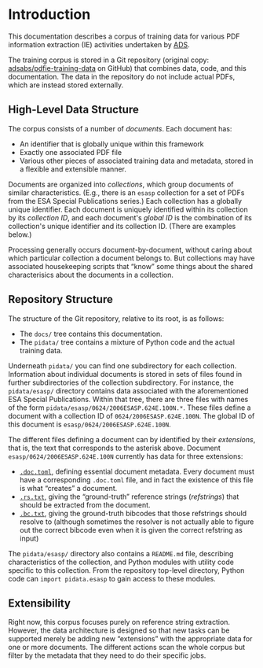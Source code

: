 # Introduction

This documentation describes a corpus of training data for various PDF
information extraction (IE) activities undertaken by [ADS].

[ADS]: https://ui.adsabs.harvard.edu/

The training corpus is stored in a Git repository (original copy:
[adsabs/pdfie-training-data] on GitHub) that combines data, code, and this
documentation. The data in the repository do not include actual PDFs, which are
instead stored externally.

[adsabs/pdfie-training-data]: https://github.com/adsabs/pdfie-training-data


## High-Level Data Structure

The corpus consists of a number of *documents*. Each document has:

- An identifier that is globally unique within this framework
- Exactly one associated PDF file
- Various other pieces of associated training data and metadata, stored in a
  flexible and extensible manner.

Documents are organized into *collections*, which group documents of similar
characteristics. (E.g., there is an `esasp` collection for a set of PDFs from
the ESA Special Publications series.) Each collection has a globally unique
identifier. Each document is uniquely identified within its collection by its
*collection ID*, and each document's *global ID* is the combination of its
collection's unique identifier and its collection ID. (There are examples
below.)

Processing generally occurs document-by-document, without caring about which
particular collection a document belongs to. But collections may have associated
housekeeping scripts that “know” some things about the shared characterisics
about the documents in a collection.


## Repository Structure

The structure of the Git repository, relative to its root, is as follows:

- The `docs/` tree contains this documentation.
- The `pidata/` tree contains a mixture of Python code and the actual training
  data.

Underneath `pidata/` you can find one subdirectory for each collection.
Information about individual documents is stored in sets of files found in
further subdirectories of the collection subdirectory. For instance, the
`pidata/esasp/` directory contains data associated with the aforementioned ESA
Special Publications. Within that tree, there are three files with names of the
form `pidata/esasp/0624/2006ESASP.624E.100N.*`. These files define a document
with a collection ID of `0624/2006ESASP.624E.100N`. The global ID of this
document is `esasp/0624/2006ESASP.624E.100N`.

The different files defining a document can by identified by their *extensions*,
that is, the text that corresponds to the asterisk above. Document
`esasp/0624/2006ESASP.624E.100N` currently has data for three extensions:

- [`.doc.toml`](./data/doc_toml.md), defining essential document metadata. Every
  document must have a corresponding `.doc.toml` file, and in fact the existence
  of this file is what “creates” a document.
- [`.rs.txt`](./data/rs_txt.md), giving the “ground-truth” reference strings
  (*refstrings*) that should be extracted from the document.
- [`.bc.txt`](./data/bc_txt.md), giving the ground-truth bibcodes that those
  refstrings should resolve to (although sometimes the resolver is not actually
  able to figure out the correct bibcode even when it is given the correct
  refstring as input)

The `pidata/esasp/` directory also contains a `README.md` file, describing
characteristics of the collection, and Python modules with utility code specific
to this collection. From the repository top-level directory, Python code can
`import pidata.esasp` to gain access to these modules.


## Extensibility

Right now, this corpus focuses purely on reference string extraction. However,
the data architecture is designed so that new tasks can be supported merely be
adding new “extensions” with the appropriate data for one or more documents. The
different actions scan the whole corpus but filter by the metadata that they
need to do their specific jobs.